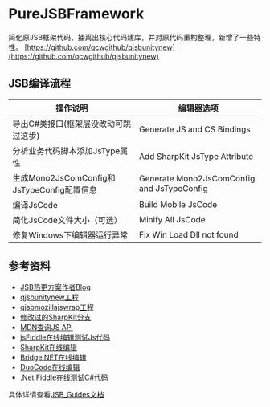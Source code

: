# PureJSBFramework
简化原JSB框架代码，抽离出核心代码建库，并对原代码重构整理，新增了一些特性。
[https://github.com/qcwgithub/qjsbunitynew](https://github.com/qcwgithub/qjsbunitynew)

## JSB编译流程

操作说明 | 编辑器选项
------------ | -------------
导出C#类接口(框架层没改动可跳过这步) | Generate JS and CS Bindings
分析业务代码脚本添加JsType属性 | Add SharpKit JsType Attribute
生成Mono2JsComConfig和JsTypeConfig配置信息 | Generate Mono2JsComConfig and JsTypeConfig
编译JsCode | Build Mobile JsCode
简化JsCode文件大小（可选） | Minify All JsCode
修复Windows下编辑器运行异常 | Fix Win Load Dll not found

## 参考资料

- [JSB热更方案作者Blog](http://www.cnblogs.com/answerwinner/p/4469021.html)
- [qjsbunitynew工程](https://github.com/qcwgithub/qjsbunitynew)
- [qjsbmozillajswrap工程](https://github.com/qcwgithub/qjsbmozillajswrap)
- [修改过的SharpKit分支](https://github.com/linkabox/SharpKit)
- [MDN查询JS API](https://developer.mozilla.org/en-US/docs/Web/JavaScript/Reference)
- [jsFiddle在线编辑测试Js代码](https://jsfiddle.net/)
- [SharpKit在线编辑](http://sharpkit.net/Live.aspx)
- [Bridge.NET在线编辑](http://live.bridge.net/#)
- [DuoCode在线编辑](http://duoco.de/try)
- [.Net Fiddle在线测试C#代码](https://dotnetfiddle.net/)

具体详情查看[JSB_Guides文档](https://github.com/linkabox/PureJSB/blob/master/Docs/JSB_Guides.md)


